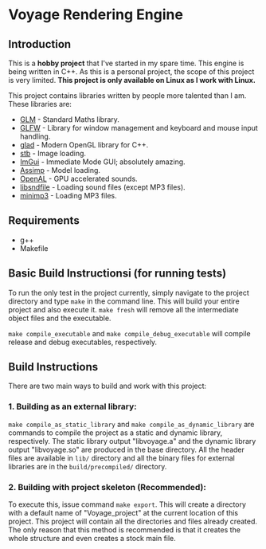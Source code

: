 # Voyage Rendering Engine

## Introduction
This is a **hobby project** that I've started in my spare time. This engine is being written in C++.
As this is a personal project, the scope of this project is very limited. **This project is only available on Linux as I work with Linux.**

This project contains libraries written by people more talented than I am. These libraries are:
- [GLM](https://github.com/g-truc/glm "OpenGL Mathematics (GLM)") - Standard Maths library.
- [GLFW](https://raw.githubusercontent.com/glfw/glfw "GLFW") - Library for window management and keyboard and mouse input handling.
- [glad](https://github.com/Dav1dde/glad "glad") - Modern OpenGL library for C++.
- [stb](https://github.com/nothings/stb "stb") - Image loading.
- [ImGui](https://github.com/ocornut/imgui "Dear ImGui") - Immediate Mode GUI; absolutely amazing.
- [Assimp](https://github.com/assimp/assimp "Open Asset Import Library (assimp)") - Model loading.
- [OpenAL](https://github.com/kcat/openal-soft "OpenAL soft") - GPU accelerated sounds.
- [libsndfile](https://github.com/libsndfile/libsndfile "libsndfile") - Loading sound files (except MP3 files).
- [minimp3](https://github.com/lieff/minimp3 "minimp3") - Loading MP3 files.

## Requirements
- g++
- Makefile

## Basic Build Instructionsi (for running tests)
To run the only test in the project currently, simply navigate to the project directory and type `make` in the command line. This will build your entire project and also execute it. `make fresh` will remove all the intermediate object files and the executable.

`make compile_executable` and `make compile_debug_executable` will compile release and debug executables, respectively.

## Build Instructions
There are two main ways to build and work with this project:
### 1. Building as an external library:
`make compile_as_static_library` and `make compile_as_dynamic_library` are commands to compile the project as a static and dynamic library, respectively. The static library output "libvoyage.a" and the dynamic library output "libvoyage.so" are produced in the base directory. All the header files are available in `lib/` directory and all the binary files for external libraries are in the `build/precompiled/` directory.
### 2. Building with project skeleton (Recommended):
To execute this, issue command `make export`. This will create a directory with a default name of "Voyage_project" at the current location of this project. This project will contain all the directories and files already created. The only reason that this method is recommended is that it creates the whole structure and even creates a stock main file.
